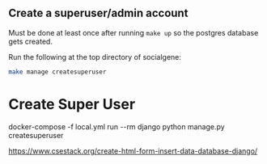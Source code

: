 ## Create a superuser/admin account

Must be done at least once after running `make up` so the postgres database gets created.

Run the following at the top directory of socialgene:

```bash
make manage createsuperuser
```

# Create Super User

docker-compose -f local.yml run --rm django python manage.py createsuperuser

<https://www.csestack.org/create-html-form-insert-data-database-django/>

